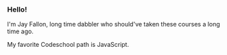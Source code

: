 ### Hello! ###

I'm Jay Fallon, long time dabbler who should've taken these courses a long time ago.

My favorite Codeschool path is JavaScript.
